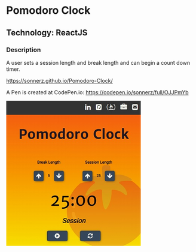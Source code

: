 # Pomodoro Clock

##  Technology: ReactJS

### Description

A user sets a session length and break length and can begin a count down timer.

https://sonnerz.github.io/Pomodoro-Clock/

A Pen is created at CodePen.io: https://codepen.io/sonnerz/full/OJJPmYb


![Pomodoro Clock Preview](src/assets/prev.jpg)